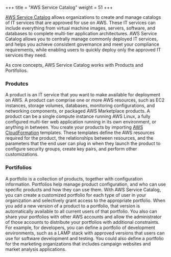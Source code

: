 +++
title = "AWS Service Catalog"
weight = 51
+++

[AWS Service Catalog](https://aws.amazon.com/servicecatalog/) allows organizations to create and manage catalogs of IT services that are approved for use on AWS. These IT services can include everything from virtual machine images, servers, software, and databases to complete multi-tier application architectures. AWS Service Catalog allows you to centrally manage commonly deployed IT services, and helps you achieve consistent governance and meet your compliance requirements, while enabling users to quickly deploy only the approved IT services they need.

As core concepts, AWS Service Catalog works with Products and Portifolios.

### Produtcs

A product is an IT service that you want to make available for deployment on AWS. A product can comprise one or more AWS resources, such as EC2 instances, storage volumes, databases, monitoring configurations, and networking components, or packaged AWS Marketplace products. A product can be a single compute instance running AWS Linux, a fully configured multi-tier web application running in its own environment, or anything in between. You create your products by importing [AWS CloudFormation](https://aws.amazon.com/cloudformation/) templates. These templates define the AWS resources required for the product, the relationships between resources, and the parameters that the end user can plug in when they launch the product to configure security groups, create key pairs, and perform other customizations.

### Portifolios

A portfolio is a collection of products, together with configuration information. Portfolios help manage product configuration, and who can use specific products and how they can use them. With AWS Service Catalog, you can create a customized portfolio for each type of user in your organization and selectively grant access to the appropriate portfolio. When you add a new version of a product to a portfolio, that version is automatically available to all current users of that portfolio. You also can share your portfolios with other AWS accounts and allow the administrator of those accounts to distribute your portfolios with additional constraints. For example, for developers, you can define a portfolio of development environments, such as a LAMP stack with approved versions that users can use for software development and testing. You could also define a portfolio for the marketing organizations that includes campaign websites and market analysis applications.